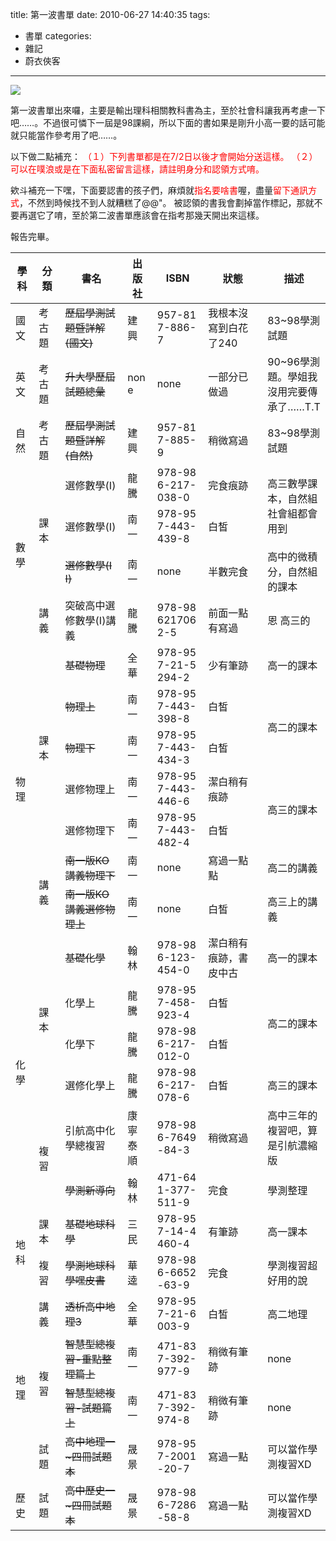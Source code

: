 title: 第一波書單
date: 2010-06-27 14:40:35
tags:
- 書單
categories:
- 雜記
- 蔚衣俠客
---

![](/blog/img/20100627-144035-1.jpg)

第一波書單出來囉，主要是輸出理科相關教科書為主，至於社會科讓我再考慮一下吧……。不過很可憐下一屆是98課綱，所以下面的書如果是剛升小高一要的話可能就只能當作參考用了吧……。

以下做二點補充：
<span style="color: red;">（１）下列書單都是在7/2日以後才會開始分送這樣。
（２）可以在噗浪或是在下面私密留言這樣，請註明身分和認領方式唷。</span>

欸斗補充一下嘿，下面要認書的孩子們，麻煩就<span style="color: red;">指名要啥書</span>喔，盡量<span style="color: red;">留下通訊方式</span>，不然到時候找不到人就糟糕了@@"。
被認領的書我會劃掉當作標記，那就不要再選它了唷，至於第二波書單應該會在指考那幾天開出來這樣。

報告完畢。

<!-- more -->

<table style="word-break: break-all;"><thead><tr><th>學科</th><th>分類</th><th>書名</th><th>出版社</th><th>ISBN</th><th>狀態</th><th style="width: 20%;">描述</th></tr></thead><tbody><tr><td>國文</td><td>考古題</td><td><span style="text-decoration: line-through;">歷屆學測試題暨詳解(國文)</span></td><td>建興</td><td>957-817-886-7</td><td>我根本沒寫到白花了240</td><td>83~98學測試題</td></tr><tr><td>英文</td><td>考古題</td><td><span style="text-decoration: line-through;">升大學歷屆試題總彙</span></td><td>none</td><td>none</td><td>一部分已做過</td><td>90~96學測題。學姐我沒用完要傳承了……T.T</td></tr><tr><td>自然</td><td>考古題</td><td><span style="text-decoration: line-through;">歷屆學測試題暨詳解(自然)</span></td><td>建興</td><td>957-817-885-9</td><td>稍微寫過</td><td>83~98學測試題</td></tr><tr><td rowspan="4">數學</td><td rowspan="3">課本</td><td>選修數學(I)</td><td>龍騰</td><td>978-986-217-038-0</td><td>完食痕跡</td><td rowspan="2">高三數學課本，自然組社會組都會用到</td></tr><tr><td>選修數學(I)</td><td>南一</td><td>978-957-443-439-8</td><td>白皙</td></tr><tr><td><span style="text-decoration: line-through;">選修數學(II)</span></td><td>南一</td><td>none</td><td>半數完食</td><td>高中的微積分，自然組的課本</td></tr><tr><td>講義</td><td>突破高中選修數學(I)講義</td><td>龍騰</td><td>978-986217062-5</td><td>前面一點有寫過</td><td>恩  高三的</td></tr><tr><td rowspan="7">物理</td><td rowspan="5">課本</td><td><span style="text-decoration: line-through;">基礎物理</span></td><td>全華</td><td>978-957-21-5294-2</td><td>少有筆跡</td><td>高一的課本</td></tr><tr><td><span style="text-decoration: line-through;">物理上</span></td><td>南一</td><td>978-957-443-398-8</td><td>白皙</td><td rowspan="2">高二的課本</td></tr><tr><td><span style="text-decoration: line-through;">物理下</span></td><td>南一</td><td>978-957-443-434-3</td><td>白皙</td></tr><tr><td>選修物理上</td><td>南一</td><td>978-957-443-446-6</td><td>潔白稍有痕跡</td><td rowspan="2">高三的課本</td></tr><tr><td>選修物理下</td><td>南一</td><td>978-957-443-482-4</td><td>白皙</td></tr><tr><td rowspan="2">講義</td><td><span style="text-decoration: line-through;">南一版KO講義物理下</span></td><td>南一</td><td>none</td><td>寫過一點點</td><td>高二的講義</td></tr><tr><td><span style="text-decoration: line-through;">南一版KO講義選修物理上</span></td><td>南一</td><td>none</td><td>白皙</td><td>高三上的講義</td></tr><tr><td rowspan="6">化學</td><td rowspan="4">課本</td><td><span style="text-decoration: line-through;">基礎化學</span></td><td>翰林</td><td>978-986-123-454-0</td><td>潔白稍有痕跡，書皮中古</td><td>高一的課本</td></tr><tr><td>化學上</td><td>龍騰</td><td>978-957-458-923-4</td><td>白皙</td><td rowspan="2">高二的課本</td></tr><tr><td>化學下</td><td>龍騰</td><td>978-986-217-012-0</td><td>白皙</td></tr><tr><td>選修化學上</td><td>龍騰</td><td>978-986-217-078-6</td><td>白皙</td><td>高三的課本</td></tr><tr><td rowspan="2">複習</td><td>引航高中化學總複習</td><td>康寧泰順</td><td>978-986-7649-84-3</td><td>稍微寫過</td><td>高中三年的複習吧，算是引航濃縮版</td></tr><tr><td><span style="text-decoration: line-through;">學測新導向</span></td><td>翰林</td><td>471-641-377-511-9</td><td>完食</td><td>學測整理</td></tr><tr><td rowspan="2">地科</td><td>課本</td><td><span style="text-decoration: line-through;">基礎地球科學</span></td><td>三民</td><td>978-957-14-4460-4</td><td>有筆跡</td><td>高一課本</td></tr><tr><td>複習</td><td><span style="text-decoration: line-through;">學測地球科學嘿皮書</span></td><td>華逵</td><td>978-986-6652-63-9</td><td>完食</td><td>學測複習超好用的說</td></tr><tr><td rowspan="4">地理</td><td>講義</td><td><span style="text-decoration: line-through;">透析高中地理3</span></td><td>全華</td><td>978-957-21-6003-9</td><td>白皙</td><td>高二地理</td></tr><tr><td rowspan="2">複習</td><td><span style="text-decoration: line-through;">智慧型總複習-重點整理篇上</span></td><td>南一</td><td>471-837-392-977-9</td><td>稍微有筆跡</td><td>none</td></tr><tr><td><span style="text-decoration: line-through;">智慧型總複習-試題篇上</span></td><td>南一</td><td>471-837-392-974-8</td><td>稍微有筆跡</td><td>none</td></tr><tr><td>試題</td><td><span style="text-decoration: line-through;">高中地理一~四冊試題本</span></td><td>晟景</td><td>978-957-2001-20-7</td><td>寫過一點</td><td>可以當作學測複習XD</td></tr><tr><td>歷史</td><td>試題</td><td><span style="text-decoration: line-through;">高中歷史一~四冊試題本</span></td><td>晟景</td><td>978-986-7286-58-8</td><td>寫過一點</td><td>可以當作學測複習XD</td></tr></tbody></table>